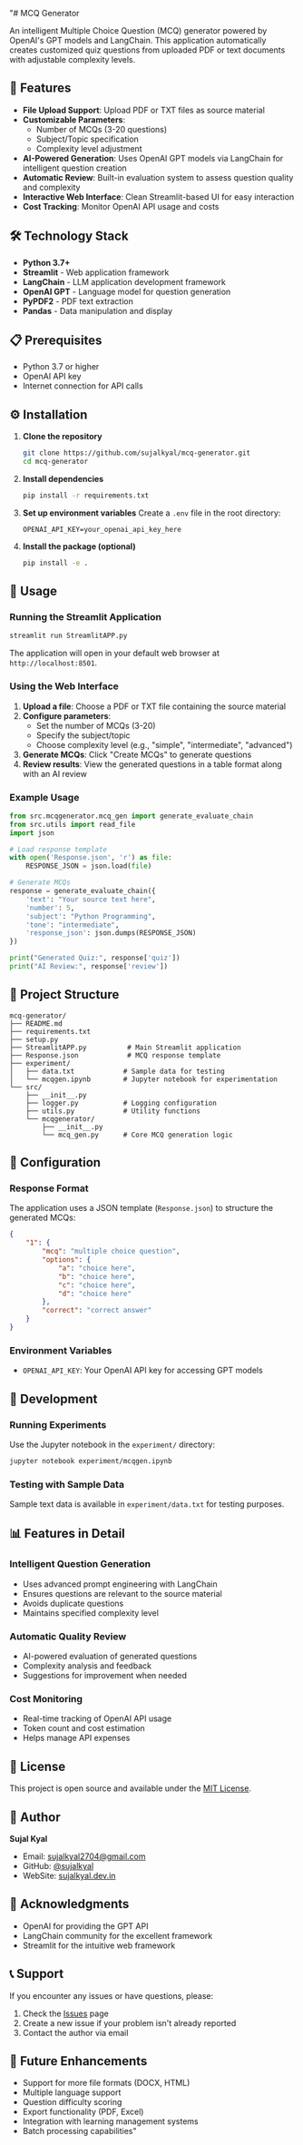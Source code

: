 "# MCQ Generator

An intelligent Multiple Choice Question (MCQ) generator powered by OpenAI's GPT models and LangChain. This application automatically creates customized quiz questions from uploaded PDF or text documents with adjustable complexity levels.

## 🚀 Features

- **File Upload Support**: Upload PDF or TXT files as source material
- **Customizable Parameters**: 
  - Number of MCQs (3-20 questions)
  - Subject/Topic specification
  - Complexity level adjustment
- **AI-Powered Generation**: Uses OpenAI GPT models via LangChain for intelligent question creation
- **Automatic Review**: Built-in evaluation system to assess question quality and complexity
- **Interactive Web Interface**: Clean Streamlit-based UI for easy interaction
- **Cost Tracking**: Monitor OpenAI API usage and costs

## 🛠️ Technology Stack

- **Python 3.7+**
- **Streamlit** - Web application framework
- **LangChain** - LLM application development framework
- **OpenAI GPT** - Language model for question generation
- **PyPDF2** - PDF text extraction
- **Pandas** - Data manipulation and display

## 📋 Prerequisites

- Python 3.7 or higher
- OpenAI API key
- Internet connection for API calls

## ⚙️ Installation

1. **Clone the repository**
   ```bash
   git clone https://github.com/sujalkyal/mcq-generator.git
   cd mcq-generator
   ```

2. **Install dependencies**
   ```bash
   pip install -r requirements.txt
   ```

3. **Set up environment variables**
   Create a `.env` file in the root directory:
   ```env
   OPENAI_API_KEY=your_openai_api_key_here
   ```

4. **Install the package (optional)**
   ```bash
   pip install -e .
   ```

## 🚀 Usage

### Running the Streamlit Application

```bash
streamlit run StreamlitAPP.py
```

The application will open in your default web browser at `http://localhost:8501`.

### Using the Web Interface

1. **Upload a file**: Choose a PDF or TXT file containing the source material
2. **Configure parameters**:
   - Set the number of MCQs (3-20)
   - Specify the subject/topic
   - Choose complexity level (e.g., "simple", "intermediate", "advanced")
3. **Generate MCQs**: Click "Create MCQs" to generate questions
4. **Review results**: View the generated questions in a table format along with an AI review

### Example Usage

```python
from src.mcqgenerator.mcq_gen import generate_evaluate_chain
from src.utils import read_file
import json

# Load response template
with open('Response.json', 'r') as file:
    RESPONSE_JSON = json.load(file)

# Generate MCQs
response = generate_evaluate_chain({
    'text': "Your source text here",
    'number': 5,
    'subject': "Python Programming",
    'tone': "intermediate",
    'response_json': json.dumps(RESPONSE_JSON)
})

print("Generated Quiz:", response['quiz'])
print("AI Review:", response['review'])
```

## 📁 Project Structure

```
mcq-generator/
├── README.md
├── requirements.txt
├── setup.py
├── StreamlitAPP.py          # Main Streamlit application
├── Response.json            # MCQ response template
├── experiment/
│   ├── data.txt            # Sample data for testing
│   └── mcqgen.ipynb        # Jupyter notebook for experimentation
└── src/
    ├── __init__.py
    ├── logger.py           # Logging configuration
    ├── utils.py            # Utility functions
    └── mcqgenerator/
        ├── __init__.py
        └── mcq_gen.py      # Core MCQ generation logic
```

## 🔧 Configuration

### Response Format

The application uses a JSON template (`Response.json`) to structure the generated MCQs:

```json
{
    "1": {
        "mcq": "multiple choice question",
        "options": {
            "a": "choice here",
            "b": "choice here",
            "c": "choice here",
            "d": "choice here"
        },
        "correct": "correct answer"
    }
}
```

### Environment Variables

- `OPENAI_API_KEY`: Your OpenAI API key for accessing GPT models

## 🧪 Development

### Running Experiments

Use the Jupyter notebook in the `experiment/` directory:

```bash
jupyter notebook experiment/mcqgen.ipynb
```

### Testing with Sample Data

Sample text data is available in `experiment/data.txt` for testing purposes.

## 📊 Features in Detail

### Intelligent Question Generation
- Uses advanced prompt engineering with LangChain
- Ensures questions are relevant to the source material
- Avoids duplicate questions
- Maintains specified complexity level

### Automatic Quality Review
- AI-powered evaluation of generated questions
- Complexity analysis and feedback
- Suggestions for improvement when needed

### Cost Monitoring
- Real-time tracking of OpenAI API usage
- Token count and cost estimation
- Helps manage API expenses

## 📝 License

This project is open source and available under the [MIT License](LICENSE).

## 👤 Author

**Sujal Kyal**
- Email: sujalkyal2704@gmail.com
- GitHub: [@sujalkyal](https://github.com/sujalkyal)
- WebSite: [sujalkyal.dev.in](https://sujaldev-ten.vercel.app/)

## 🙏 Acknowledgments

- OpenAI for providing the GPT API
- LangChain community for the excellent framework
- Streamlit for the intuitive web framework

## 📞 Support

If you encounter any issues or have questions, please:
1. Check the [Issues](https://github.com/sujalkyal/mcq-generator/issues) page
2. Create a new issue if your problem isn't already reported
3. Contact the author via email

## 🔮 Future Enhancements

- Support for more file formats (DOCX, HTML)
- Multiple language support
- Question difficulty scoring
- Export functionality (PDF, Excel)
- Integration with learning management systems
- Batch processing capabilities"